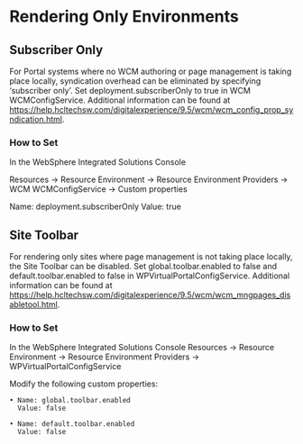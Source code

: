 # Rendering Only Environments

## Subscriber Only

For Portal systems where no WCM authoring or page management is taking place locally, syndication
overhead can be eliminated by specifying ‘subscriber only’. Set deployment.subscriberOnly to true in WCM
WCMConfigService. Additional information can be found at https://help.hcltechsw.com/digitalexperience/9.5/wcm/wcm_config_prop_syndication.html.

### How to Set

In the WebSphere Integrated Solutions Console

Resources → Resource Environment → Resource Environment Providers → WCM WCMConfigService → Custom properties

Name: deployment.subscriberOnly
Value: true

## Site Toolbar

For rendering only sites where page management is not taking place locally, the Site Toolbar can be
disabled. Set global.toolbar.enabled to false and default.toolbar.enabled to false in WPVirtualPortalConfigService. Additional information can be found at https://help.hcltechsw.com/digitalexperience/9.5/wcm/wcm_mngpages_disabletool.html.

### How to Set

In the WebSphere Integrated Solutions Console
Resources → Resource Environment → Resource Environment Providers → WPVirtualPortalConfigService

Modify the following custom properties:

    • Name: global.toolbar.enabled
      Value: false

    • Name: default.toolbar.enabled
      Value: false